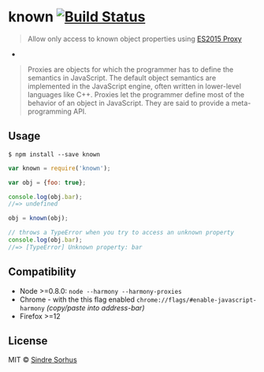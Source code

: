# known [![Build Status](https://travis-ci.org/sindresorhus/known.svg?branch=master)](https://travis-ci.org/sindresorhus/known)

> Allow only access to known object properties using [ES2015 Proxy](http://soft.vub.ac.be/~tvcutsem/proxies/)

-

> Proxies are objects for which the programmer has to define the semantics in JavaScript. The default object semantics are implemented in the JavaScript engine, often written in lower-level languages like C++. Proxies let the programmer define most of the behavior of an object in JavaScript. They are said to provide a meta-programming API.


## Usage

```
$ npm install --save known
```

```js
var known = require('known');

var obj = {foo: true};

console.log(obj.bar);
//=> undefined

obj = known(obj);

// throws a TypeError when you try to access an unknown property
console.log(obj.bar);
//=> [TypeError] Unknown property: bar
```


## Compatibility

- Node >=0.8.0: `node --harmony --harmony-proxies`
- Chrome - with the this flag enabled `chrome://flags/#enable-javascript-harmony` *(copy/paste into address-bar)*
- Firefox >=12


## License

MIT © [Sindre Sorhus](http://sindresorhus.com)
